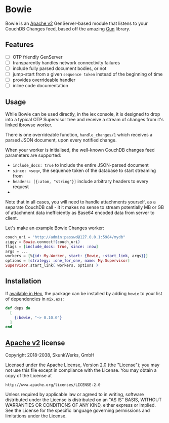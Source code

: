 # Bowie

Bowie is an [Apache v2] GenServer-based module that listens to your
CouchDB Changes feed, based off the amazing [Gun] library.

[Gun]: https://ninenines.eu/docs/en/gun
[Apache v2]: https://apache.org/licenses/LICENSE-2.0.html

## Features

- [ ] OTP friendly GenServer
- [ ] transparently handles network connectivity failures
- [ ] include fully parsed document bodies, or not
- [ ] jump-start from a given `sequence token` instead of the beginning of
    time
- [ ] provides overrideable handler
- [ ] inline code documentation

## Usage

While Bowie can be used directly, in the iex console, it is designed to drop
into a typical OTP Supervisor tree and receive a stream of changes from it's
linked ibrowse worker.

There is one overrideable function, `handle_changes/1` which receives a
parsed JSON document, upon every notified change.

When your worker is initialised, the well-known CouchDB changes feed
parameters are supported:

- `include_docs: true` to include the entire JSON-parsed document
- `since: <seq>`, the sequence token of the database to start streaming from
- `headers: [{:atom, "string"}]` include arbitrary headers to every request
-
Note that in all cases, you will need to handle attachments yourself, as
a separate CouchDB call - it it makes no sense to stream potentially
MB or GB of attachment data inefficiently as Base64 encoded data from
server to client.

Let's make an example Bowie Changes worker:

```elixir
couch_uri = "http://admin:passwd@127.0.0.1:5984/mydb"
ziggy = Bowie.connect!(couch_uri)
flags = [include_docs: true, since: :now]
args = ...
workers = [%{id: My.Worker, start: {Bowie, :start_link, args}}]
options = [strategy: :one_for_one, name: My.Supervisor]
Supervisor.start_link( workers, options )
```

## Installation

If [available in Hex](https://hex.pm/docs/publish), the package can be installed
by adding `bowie` to your list of dependencies in `mix.exs`:

```elixir
def deps do
  [
    {:bowie, "~> 0.10.0"}
  ]
end
```

## [Apache v2] license

Copyright 2018-2038, SkunkWerks, GmbH

Licensed under the Apache License, Version 2.0 (the "License");
you may not use this file except in compliance with the License.
You may obtain a copy of the License at

    http://www.apache.org/licenses/LICENSE-2.0

Unless required by applicable law or agreed to in writing, software
distributed under the License is distributed on an "AS IS" BASIS,
WITHOUT WARRANTIES OR CONDITIONS OF ANY KIND, either express or implied.
See the License for the specific language governing permissions and
limitations under the License.
